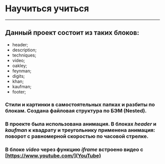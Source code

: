 # Научиться учиться
------
## Данный проект состоит из таких блоков:  
 * header;  
 * description;  
 * techniques;  
 * video;  
 * oakley;  
 * feynman;  
 * digits;
 * khan;
 * kaufman;  
 * footer;  

### **__Стили и картинки в самостоятельных папках и разбиты по блокам. Создана файловая структура по БЭМ (Nested).__**  

### В проекте была использована анимация. В блоках *header* и *kaufman* к квадрату и треугольнику применена анимация: поворот с равномерной скоростью по часовой стрелке.  
### В блоке *video* через функцию _iframe_ встроено видео с [https://www.youtube.com/](YouTube)
